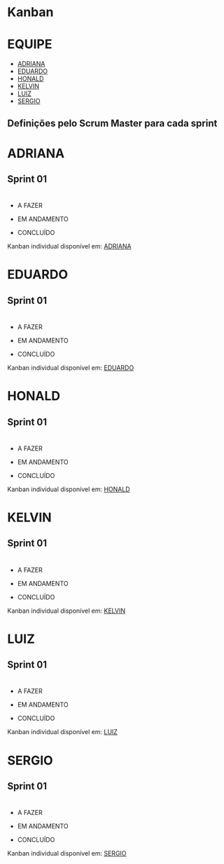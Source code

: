 # Kanban

# EQUIPE
* [ADRIANA     ](#Adriana)
* [EDUARDO     ](#Eduardo)
* [HONALD      ](#Honald)
* [KELVIN      ](#Kelvin)
* [LUIZ        ](#Luiz)
* [SERGIO      ](#Sergio)

## Definições pelo Scrum Master para cada sprint

# ADRIANA 

## Sprint 01

# ############
* A FAZER


* EM ANDAMENTO


* CONCLUÍDO


Kanban individual disponível em:
[ADRIANA](kanban/adriana.md)


# #######################

# EDUARDO


## Sprint 01

# ############
* A FAZER


* EM ANDAMENTO


* CONCLUÍDO


Kanban individual disponível em:
[EDUARDO](kanban/eduardo.md)


# #######################

# HONALD


## Sprint 01

# ############
* A FAZER


* EM ANDAMENTO


* CONCLUÍDO


Kanban individual disponível em:
[HONALD](kanban/honald.md)

# #######################

# KELVIN


## Sprint 01

# ############
* A FAZER


* EM ANDAMENTO


* CONCLUÍDO


Kanban individual disponível em:
[KELVIN](kanban/kelvin.md)


# #######################

# LUIZ


## Sprint 01

# ############
* A FAZER


* EM ANDAMENTO


* CONCLUÍDO


Kanban individual disponível em:
[LUIZ](kanban/luiz.md)


# #######################

# SERGIO


## Sprint 01

# ############
* A FAZER


* EM ANDAMENTO


* CONCLUÍDO


Kanban individual disponível em:
[SERGIO](kanban/sergio.md)

